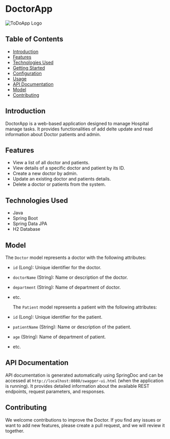 # DoctorApp
![ToDoApp Logo]([https://tse3.mm.bing.net/th?id=OIP.L0sEsLlqKCTvAyMBHoARSgHaDp&pid=Api&P=0&h=180](https://www.scnsoft.com/blog-pictures/healthcare/doctor_apps-01_1.png)) 

## Table of Contents
- [Introduction](#introduction)
- [Features](#features)
- [Technologies Used](#technologies-used)
- [Getting Started](#getting-started)
- [Configuration](#configuration)
- [Usage](#usage)
- [API Documentation](#api-documentation)
- [Model](#model)
- [Contributing](#contributing)


## Introduction

DoctorApp is a web-based application designed to manage Hospital manage tasks. It provides functionalities of add delte update and read information about Doctor patients and admin.

## Features

- View a list of all doctor and patients.
- View details of a specific doctor and patient by its ID.
- Create a new doctor by admin.
- Update an existing doctor and patients details.
- Delete a doctor or patients from the system.

## Technologies Used

- Java
- Spring Boot
- Spring Data JPA
- H2 Database


## Model

The `Doctor` model represents a doctor with the following attributes:

- `id` (Long): Unique identifier for the doctor.
- `doctorName` (String): Name or description of the doctor.
- `department` (String): Name of department of doctor.
- etc.

  The `Patient` model represents a patient with the following attributes:

- `id` (Long): Unique identifier for the patient.
- `patientName` (String): Name or description of the patient.
- `age` (String): Name of department of patient.
- etc.

## API Documentation

API documentation is generated automatically using SpringDoc and can be accessed at `http://localhost:8080/swagger-ui.html` (when the application is running). It provides detailed information about the available REST endpoints, request parameters, and responses.

## Contributing

We welcome contributions to improve the Doctor. If you find any issues or want to add new features, please create a pull request, and we will review it together.

